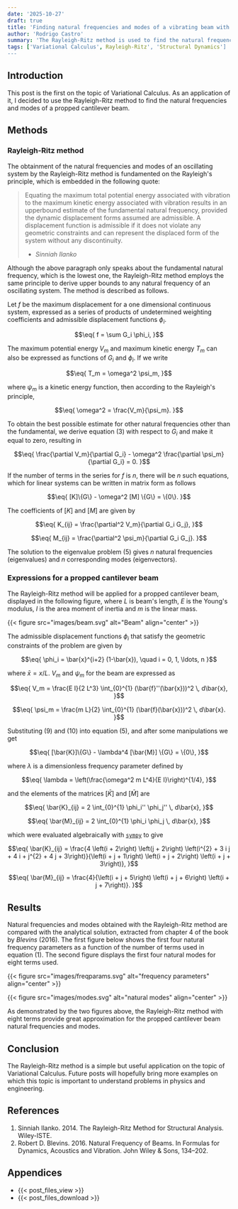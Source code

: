 ```yaml
---
date: '2025-10-27'
draft: true
title: 'Finding natural frequencies and modes of a vibrating beam with the Rayleigh-Ritz method'
author: 'Rodrigo Castro'
summary: 'The Rayleigh-Ritz method is used to find the natural frequencies and modes of a propped cantilever beam.'
tags: ['Variational Calculus', Rayleigh-Ritz', 'Structural Dynamics']
---
```


## Introduction
This post is the first on the topic of Variational Calculus. As an application of it, I decided to use the Rayleigh-Ritz method to find the natural frequencies and modes of a propped cantilever beam.

## Methods

### Rayleigh-Ritz method
The obtainment of the natural frequencies and modes of an oscillating system by the Rayleigh-Ritz method is fundamented on the Rayleigh's principle, which is embedded in the following quote:

> Equating the maximum total potential energy associated with vibration to the maximum kinetic energy associated with vibration results in an upperbound estimate of the fundamental natural frequency, provided the dynamic displacement forms assumed are admissible. A displacement function is admissible if it does not violate any geometric constraints and can represent the displaced form of the system without any discontinuity.
> - <cite>Sinniah Ilanko</cite>

Although the above paragraph only speaks about the fundamental natural frequency, which is the lowest one, the Rayleigh-Ritz method employs the same principle to derive upper bounds to any natural frequency of an oscillating system. The method is described as follows.

Let $f$ be the maximum displacement for a one dimensional continuous system, expressed as a series of products of undetermined weighting coefficients and admissible displacement functions $\phi_i$.

$$\eq{
f = \sum G_i \phi_i,
}$$

The maximum potential energy $V_m$ and maximum kinetic energy $T_m$ can also be expressed as functions of $G_i$ and $\phi_i$. If we write

$$\eq{
T_m = \omega^2 \psi_m,
}$$

where $\psi_m$ is a kinetic energy function, then according to the Rayleigh's principle,

$$\eq{
\omega^2 = \frac{V_m}{\psi_m}.
}$$

To obtain the best possible estimate for other natural frequencies other than the fundamental, we derive equation $(3)$ with respect to $G_i$ and make it equal to zero, resulting in

$$\eq{
\frac{\partial V_m}{\partial G_i} - \omega^2 \frac{\partial \psi_m}{\partial G_i} = 0.
}$$

If the number of terms in the series for $f$ is $n$, there will be $n$ such equations, which for linear systems can be written in matrix form as follows

$$\eq{
[K]\{G\} - \omega^2 [M] \{G\} = \{0\}.
}$$

The coefficients of $[K]$ and $[M]$ are given by

$$\eq{
K_{ij} = \frac{\partial^2 V_m}{\partial G_i G_j},
}$$

$$\eq{
M_{ij} = \frac{\partial^2 \psi_m}{\partial G_i G_j}.
}$$

The solution to the eigenvalue problem $(5)$ gives $n$ natural frequencies (eigenvalues) and $n$ corresponding modes (eigenvectors).

### Expressions for a propped cantilever beam
The Rayleigh-Ritz method will be applied for a propped cantilever beam, displayed in the following figure, where $L$ is beam's length, $E$ is the Young's modulus, $I$ is the area moment of inertia and $m$ is the linear mass.

{{< figure src="images/beam.svg" alt="Beam" align="center" >}}

The admissible displacement functions $\phi_i$ that satisfy the geometric constraints of the problem are given by

$$\eq{
\phi_i = \bar{x}^{i+2} (1-\bar{x}), \quad i = 0, 1, \ldots, n
}$$

where $\bar{x} = x / L$. $V_m$ and $\psi_m$ for the beam are expressed as

$$\eq{
V_m = \frac{E I}{2 L^3} \int_{0}^{1} (\bar{f}''(\bar{x}))^2 \, d\bar{x},
}$$

$$\eq{
\psi_m = \frac{m L}{2} \int_{0}^{1} (\bar{f}(\bar{x}))^2 \, d\bar{x}.
}$$

Substituting $(9)$ and $(10)$ into equation $(5)$, and after some manipulations we get

$$\eq{
[\bar{K}]\{G\} - \lambda^4 [\bar{M}] \{G\} = \{0\},
}$$

where $\lambda$ is a dimensionless frequency parameter defined by

$$\eq{
\lambda = \left(\frac{\omega^2 m L^4}{E I}\right)^{1/4},
}$$

and the elements of the matrices $[\bar{K}]$ and $[\bar{M}]$ are

$$\eq{
\bar{K}_{ij} = 2 \int_{0}^{1} \phi_i'' \phi_j'' \, d\bar{x},
}$$

$$\eq{
\bar{M}_{ij} = 2 \int_{0}^{1} \phi_i \phi_j \, d\bar{x},
}$$

which were evaluated algebraically with [`sympy`][sympy] to give

$$\eq{
\bar{K}_{ij} = \frac{4 \left(i + 2\right) \left(j + 2\right) \left(i^{2} + 3 i j + 4 i + j^{2} + 4 j + 3\right)}{\left(i + j + 1\right) \left(i + j + 2\right) \left(i + j + 3\right)},
}$$

$$\eq{
\bar{M}_{ij} = \frac{4}{\left(i + j + 5\right) \left(i + j + 6\right) \left(i + j + 7\right)}.
}$$

## Results
Natural frequencies and modes obtained with the Rayleigh-Ritz method are compared with the analytical solution, extracted from chapter 4 of the book by *Blevins* (2016). The first figure below shows the first four natural frequency parameters as a function of the number of terms used in equation $(1)$. The second figure displays the first four natural modes for eight terms used.

{{< figure src="images/freqparams.svg" alt="frequency parameters" align="center" >}}

{{< figure src="images/modes.svg" alt="natural modes" align="center" >}}

As demonstrated by the two figures above, the Rayleigh-Ritz method with eight terms provide great approximation for the propped cantilever beam natural frequencies and modes.

## Conclusion
The Rayleigh-Ritz method is a simple but useful application on the topic of Variational Calculus. Future posts will hopefully bring more examples on which this topic is important to understand problems in physics and engineering.

## References
1. Sinniah Ilanko. 2014. The Rayleigh-Ritz Method for Structural Analysis. Wiley-ISTE.
2. Robert D. Blevins. 2016. Natural Frequency of Beams. In Formulas for Dynamics, Acoustics and Vibration. John Wiley & Sons, 134–202.

## Appendices
* {{< post_files_view >}}
* {{< post_files_download >}}

<!--Links-->
[sympy]: https://www.sympy.org/
